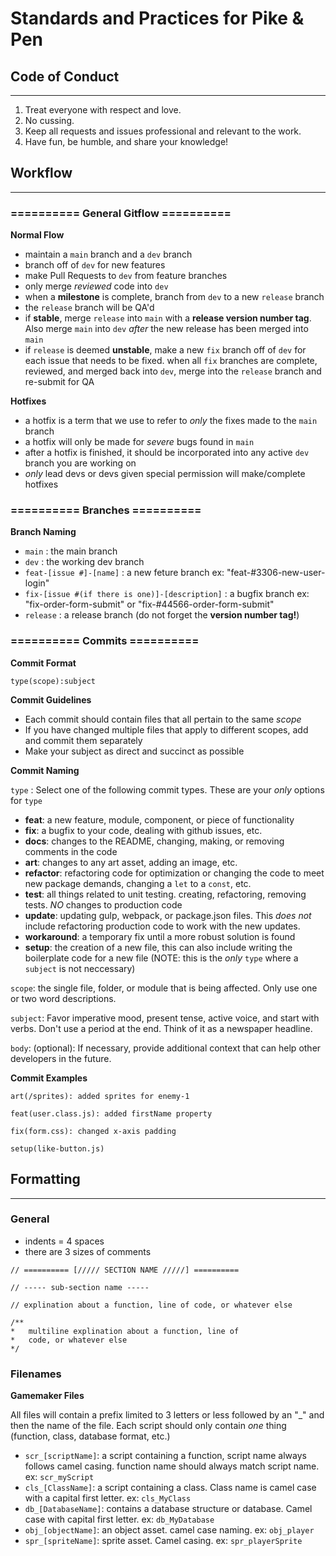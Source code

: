# Standards and Practices for Pike & Pen

## Code of Conduct
---

1. Treat everyone with respect and love.
2. No cussing.
3. Keep all requests and issues professional and relevant to the work.
4. Have fun, be humble, and share your knowledge!

## Workflow
---

### ========== General Gitflow ==========

**Normal Flow** 
- maintain a `main` branch and a `dev` branch
- branch off of `dev` for new features
- make Pull Requests to `dev` from feature branches
- only merge *reviewed* code into `dev`
- when a **milestone** is complete, branch from `dev` to a new `release` branch
- the `release` branch will be QA'd
- if **stable**, merge `release` into `main` with a **release version number tag**. Also merge `main` into `dev` *after* the new release has been merged into `main`
- if `release` is deemed **unstable**, make a new `fix` branch off of `dev` for each issue that needs to be fixed. when all `fix` branches are complete, reviewed, and merged back into `dev`, merge into the `release` branch and re-submit for QA

**Hotfixes** 
- a hotfix is a term that we use to refer to *only* the fixes made to the `main` branch
- a hotfix will only be made for *severe* bugs found in `main`
- after a hotfix is finished, it should be incorporated into any active `dev` branch you are working on
- *only* lead devs or devs given special permission will make/complete hotfixes

### ========== Branches ==========

**Branch Naming** 
- `main` : the main branch
- `dev` : the working dev branch
- `feat-[issue #]-[name]` : a new feture branch ex: "feat-#3306-new-user-login"
- `fix-[issue #(if there is one)]-[description]` : a bugfix branch ex: "fix-order-form-submit" or "fix-#44566-order-form-submit"
- `release` : a release branch (do not forget the **version number tag!**)

### ========== Commits ==========

**Commit Format**

`type(scope):subject`

**Commit Guidelines**
- Each commit should contain files that all pertain to the same *scope*
- If you have changed multiple files that apply to different scopes, add and commit them separately
- Make your subject as direct and succinct as possible

**Commit Naming**

`type` : Select one of the following commit types. These are your *only* options for `type`

- **feat**: a new feature, module, component, or piece of functionality
- **fix**: a bugfix to your code, dealing with github issues, etc.
- **docs**: changes to the README, changing, making, or removing comments in the code
- **art**: changes to any art asset, adding an image, etc.
- **refactor**: refactoring code for optimization or changing the code to meet new package demands, changing a `let`  to a `const`, etc.
- **test**: all things related to unit testing. creating, refactoring, removing tests. *NO* changes to production code
- **update**: updating gulp, webpack, or package.json files. This *does not* include refactoring production code to work with the new updates.
- **workaround**: a temporary fix until a more robust solution is found
- **setup**: the creation of a new file, this can also include writing the boilerplate code for a new file (NOTE: this is the *only* `type` where a `subject` is not neccessary)

`scope`: the single file, folder, or module that is being affected. Only use one or two word descriptions.

`subject`: Favor imperative mood, present tense, active voice, and start with verbs. Don't use a period at the end. Think of it as a newspaper headline.

`body`: (optional): If necessary, provide additional context that can help other developers in the future.

**Commit Examples**

`art(/sprites): added sprites for enemy-1`

`feat(user.class.js): added firstName property`

`fix(form.css): changed x-axis padding`

`setup(like-button.js)`


## Formatting
---

### General

- indents = 4 spaces
- there are 3 sizes of comments

```
// ========== [///// SECTION NAME /////] ==========

// ----- sub-section name -----

// explination about a function, line of code, or whatever else

/**
*   multiline explination about a function, line of
*   code, or whatever else
*/
```

### Filenames

**Gamemaker Files**

All files will contain a prefix limited to 3 letters or less followed by an "_" and then the name of the file. Each script should only contain *one* thing (function, class, database format, etc.)

- `scr_[scriptName]`: a script containing a function, script name always follows camel casing. function name should always match script name. ex: `scr_myScript`
- `cls_[ClassName]`: a script containing a class. Class name is camel case with a capital first letter. ex: `cls_MyClass`
- `db_[DatabaseName]`: contains a database structure or database. Camel case with capital first letter. ex: `db_MyDatabase`
- `obj_[objectName]`: an object asset. camel case naming. ex: `obj_player`
- `spr_[spriteName]`: sprite asset. Camel casing. ex: `spr_playerSprite`